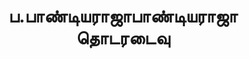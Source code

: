 ---
layout: tagpage
title: "ப.பாண்டியராஜாபாண்டியராஜா தொடரடைவு"
tag: ப.பாண்டியராஜாபாண்டியராஜா தொடரடைவு
description: "ப.பாண்டியராஜாபாண்டியராஜா தொடரடைவு தொடர்புடைய நூல்கள்/கட்டுரைகள்"
robots: noindex
---